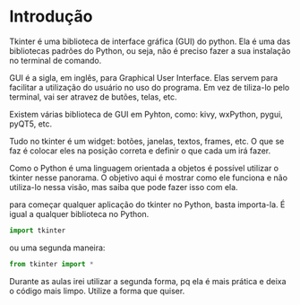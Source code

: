 # Introdução 

Tkinter é uma biblioteca de interface gráfica (GUI) do python. Ela é uma das bibliotecas padrões do Python, ou seja, não é preciso fazer a sua instalação no terminal de comando.

GUI é a sigla, em inglês, para Graphical User Interface. Elas servem para facilitar a utilização do usuário no uso do programa. Em vez de tiliza-lo pelo terminal, vai ser atravez de butões, telas, etc.

Existem várias biblioteca de GUI em Pyhton, como: kivy, wxPython, pygui, pyQT5, etc.

Tudo no tkinter é um widget: botões, janelas, textos, frames, etc. O que se faz é colocar eles na posição correta e definir o que cada um irá fazer.

Como o Python é uma linguagem orientada a objetos é possível utilizar o tkinter nesse panorama. O objetivo aqui é mostrar como ele funciona e não utiliza-lo nessa visão, mas saiba que pode fazer isso com ela. 

para começar qualquer aplicação do tkinter no Python, basta importa-la. É igual a qualquer biblioteca no Python.

``` Python
import tkinter
```

ou uma segunda maneira: 

``` Python
from tkinter import *
```

Durante as aulas irei utilizar a segunda forma, pq ela é mais prática e deixa o código mais limpo. Utilize a forma que quiser.
